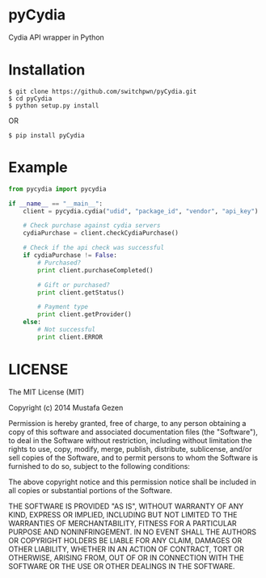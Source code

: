 pyCydia
=======

Cydia API wrapper in Python

Installation
=======
```
$ git clone https://github.com/switchpwn/pyCydia.git
$ cd pyCydia
$ python setup.py install
```
OR
```
$ pip install pyCydia
```

Example
=======
```python
from pycydia import pycydia

if __name__ == "__main__":
    client = pycydia.cydia("udid", "package_id", "vendor", "api_key")

    # Check purchase against cydia servers
    cydiaPurchase = client.checkCydiaPurchase()

    # Check if the api check was successful
    if cydiaPurchase != False:
        # Purchased?
        print client.purchaseCompleted()

        # Gift or purchased?
        print client.getStatus()

        # Payment type
        print client.getProvider()
    else:
        # Not successful
        print client.ERROR
```

LICENSE
=======
The MIT License (MIT)

Copyright (c) 2014 Mustafa Gezen

Permission is hereby granted, free of charge, to any person obtaining a copy
of this software and associated documentation files (the "Software"), to deal
in the Software without restriction, including without limitation the rights
to use, copy, modify, merge, publish, distribute, sublicense, and/or sell
copies of the Software, and to permit persons to whom the Software is
furnished to do so, subject to the following conditions:

The above copyright notice and this permission notice shall be included in all
copies or substantial portions of the Software.

THE SOFTWARE IS PROVIDED "AS IS", WITHOUT WARRANTY OF ANY KIND, EXPRESS OR
IMPLIED, INCLUDING BUT NOT LIMITED TO THE WARRANTIES OF MERCHANTABILITY,
FITNESS FOR A PARTICULAR PURPOSE AND NONINFRINGEMENT. IN NO EVENT SHALL THE
AUTHORS OR COPYRIGHT HOLDERS BE LIABLE FOR ANY CLAIM, DAMAGES OR OTHER
LIABILITY, WHETHER IN AN ACTION OF CONTRACT, TORT OR OTHERWISE, ARISING FROM,
OUT OF OR IN CONNECTION WITH THE SOFTWARE OR THE USE OR OTHER DEALINGS IN THE
SOFTWARE.
